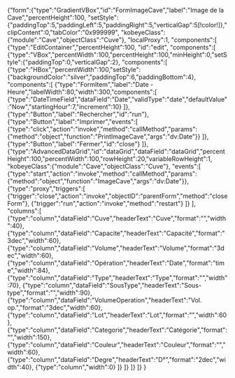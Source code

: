 {"form":{"type":"GradientVBox","id":"FormImageCave","label":"Image de la Cave","percentHeight":100,
"setStyle":{"paddingTop":5,"paddingLeft":5,"paddingRight":5,"verticalGap":5[!color!]},"clipContent":0,"tabColor":"0x999999",
"kobeyeClass":{"module":"Cave","objectClass":"Cuve"},
"localProxy":1,
"components":[
	{"type":"EditContainer","percentHeight":100, "id":"edit",
	"components":[
		{"type":"VBox","percentWidth":100,"percentHeight":100,"minHeight":0,"setStyle":{"paddingTop":0,"verticalGap":2},
		"components":[
			{"type":"HBox","percentWidth":100,"setStyle":{"backgroundColor":"silver","paddingTop":6,"paddingBottom":4},
			"components":[
				{"type":"FormItem","label":"Date - Heure","labelWidth":80,"width":300,"components":[
					{"type":"DateTimeField","dataField":"Date","validType":"date","defaultValue":"Now","startingHour":7,"increment":10}
				]},
				{"type":"Button","label":"Rechercher","id":"run"},
				{"type":"Button","label":"Imprimer","events":[
					{"type":"click","action":"invoke","method":"callMethod","params":{"method":"object","function":"PrintImageCave","args":"dv:Date"}}
				]},
				{"type":"Button","label":"Fermer","id":"close"}
			]},
			{"type":"AdvancedDataGrid","id":"dataGrid","dataField":"dataGrid","percentHeight":100,"percentWidth":100,"rowHeight":20,"variableRowHeight":1,
			"kobeyeClass":{"module":"Cave","objectClass":"Cuve"},
			"events":[
				{"type":"start","action":"invoke","method":"callMethod","params":{"method":"object","function":"ImageCave","args":"dv:Date"}},
				{"type":"proxy","triggers":[
					{"trigger":"close","action":"invoke","objectID":"parentForm","method":"closeForm"},
					{"trigger":"run","action":"invoke","method":"restart"}
				]}
			],
			"columns":[
				{"type":"column","dataField":"Cuve","headerText":"Cuve","format":"","width":40},
				{"type":"column","dataField":"Capacite","headerText":"Capacité","format":"3dec","width":60},
				{"type":"column","dataField":"Volume","headerText":"Volume","format":"3dec","width":60},
				{"type":"column","dataField":"Opération","headerText":"Date","format":"time","width":84},
				{"type":"column","dataField":"Type","headerText":"Type","format":"","width":70},
				{"type":"column","dataField":"SousType","headerText":"Sous-type","format":"","width":90},
				{"type":"column","dataField":"VolumeOperation","headerText":"Vol. op.","format":"3dec","width":60},
				{"type":"column","dataField":"Lot","headerText":"Lot","format":"","width":60},
				{"type":"column","dataField":"Categorie","headerText":"Catégorie","format":"","width":150},
				{"type":"column","dataField":"Couleur","headerText":"Couleur","format":"","width":60},
				{"type":"column","dataField":"Degre","headerText":"D°","format":"2dec","width":40},
				{"type":"column","width":0}
			]}
		]}
	]}
]}
}
